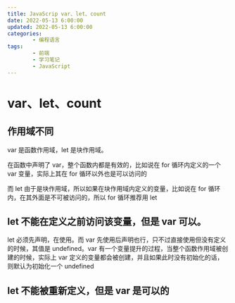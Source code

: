 ```yaml
---
title: JavaScrip var、let、count
date: 2022-05-13 6:00:00
updated: 2022-05-13 6:00:00
categories:
        - 编程语言
tags:
        - 前端
        - 学习笔记
        - JavaScript
---
```


# var、let、count

## 作用域不同

var 是函数作用域，let 是块作用域。

在函数中声明了 var，整个函数内都是有效的，比如说在 for 循环内定义的一个 var 变量，实际上其在 for 循环以外也是可以访问的

而 let 由于是块作用域，所以如果在块作用域内定义的变量，比如说在 for 循环内，在其外面是不可被访问的，所以 for 循环推荐用 let

## let 不能在定义之前访问该变量，但是 var 可以。

let 必须先声明，在使用。而 var 先使用后声明也行，只不过直接使用但没有定义的时候，其值是 undefined。var 有一个变量提升的过程，当整个函数作用域被创建的时候，实际上 var 定义的变量都会被创建，并且如果此时没有初始化的话，则默认为初始化一个 undefined

## let 不能被重新定义，但是 var 是可以的
